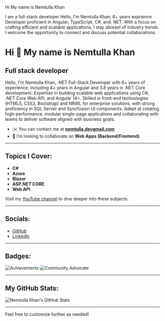 Hi My name is Nemtulla Khan


I am a full-stack developer
Hello, I'm Nemtulla Khan, 6+ years exprience  Developer proficient in Angular, TypeScript, C#, and. NET. With a focus on crafting efficient and scalable applications, I stay abreast of industry trends. I welcome the opportunity to connect and discuss potential collaborations.
# Hi 👋 My name is Nemtulla Khan

## Full stack developer

Hello, I'm Nemtulla Khan, .NET Full-Stack Developer with 6+ years of experience, including 4+ years in Angular and 3.8 years in .NET Core development. Expertise in building scalable web applications using C#, .NET Core Web API, and Angular 14+. Skilled in front-end technologies (HTML5, CSS3, Bootstrap) and NRWL for enterprise solutions, with strong proficiency in SQL Server and Syncfusion UI components. Adept at creating high-performance, modular single-page applications and collaborating with teams to deliver software aligned with business goals.

- ✉️ You can contact me at **[nemtulla.devgmail.com](mailto:nemtulla.dev@gmail.com)**  
- 👯 I’m looking to collaborate on **Web Apps (Backend/Frontend)**  

---

## Topics I Cover:
- **C#**
- **Azure**
- **Blazor**
- **ASP.NET CORE**
- **Web API**

Visit my [YouTube channel](https://www.youtube.com/@Nemtechofficial) to dive deeper into these subjects.

---

## Socials:
- [GitHub](https://github.com/nematkerua/)
- [LinkedIn](https://www.linkedin.com/in/nemtullakhan/)

---

## Badges:
![Achievements](https://img.shields.io/badge/Achievements-x3-orange?style=flat-square)
![Community Advocate](https://img.shields.io/badge/Community-Advocate-blue?style=flat-square)

---

## My GitHub Stats:
![Nemtulla Khan's GitHub Stats](https://github-readme-stats.vercel.app/api?username=nematkerua&show_icons=true&theme=radical)

---

Feel free to customize further as needed!
